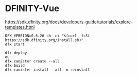 # DFINITY-Vue
https://sdk.dfinity.org/docs/developers-guide/tutorials/explore-templates.html

```
DFX_VERSION=0.6.26 sh -ci "$(curl -fsSL https://sdk.dfinity.org/install.sh)"
dfx start
```
```
dfx deploy
ou
dfx canister create --all
dfx build
dfx canister install --all -m reinstall
```
